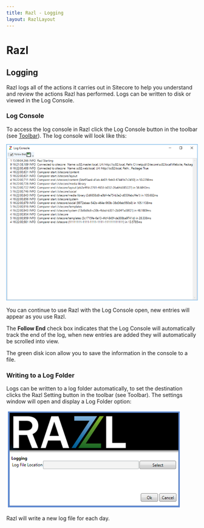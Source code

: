 ```yaml
---
title: Razl - Logging
layout: RazlLayout
---
```


# Razl

## Logging

Razl logs all of the actions it carries out in Sitecore to help you understand and review the actions Razl has performed. Logs can be written to disk or viewed in the Log Console.

### Log Console

To access the log console in Razl click the Log Console button in the toolbar (see [Toolbar](/razl/screen.html#toolbar)). The log console will look like this:

![](/Images/Razl-V4/logging1.png)

You can continue to use Razl with the Log Console open, new entries will appear as you use Razl.

The **Follow End** check box indicates that the Log Console will automatically track the end of the log, when new entries are added they will automatically be scrolled into view.

The green disk icon allow you to save the information in the console to a file.

### Writing to a Log Folder

Logs can be written to a log folder automatically, to set the destination clicks the Razl Setting button in the toolbar (see Toolbar). The settings window will open and display a Log Folder option:

![](/Images/Razl/logging2.PNG)

Razl will write a new log file for each day.